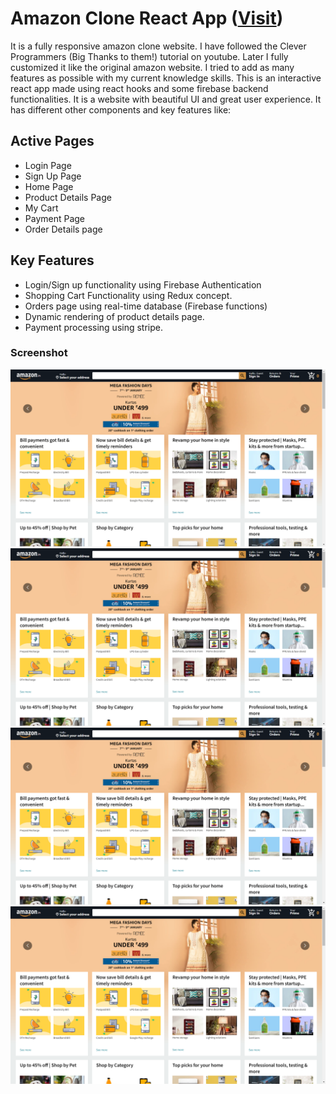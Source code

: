 # Amazon Clone React App ([Visit](https://clone-75de4.web.app/))

It is a fully responsive amazon clone website. I have followed the Clever Programmers (Big Thanks to them!) tutorial on youtube. Later I fully customized it like the original amazon website. I tried to add as many features as possible with my current knowledge skills. This is an interactive react app made using react hooks and some firebase backend functionalities. It is a website with beautiful UI and great user experience. It has different other components and key features like:

## Active Pages
- Login Page
- Sign Up Page
- Home Page
- Product Details Page
- My Cart
- Payment Page
- Order Details page

## Key Features
- Login/Sign up functionality using Firebase Authentication
- Shopping Cart Functionality using Redux concept.
- Orders page using real-time database (Firebase functions)
- Dynamic rendering of product details page.
- Payment processing using stripe.

### Screenshot

![](src/images/Screenshot.png) ![](src/images/Screenshot.png)
![](src/images/Screenshot.png) ![](src/images/Screenshot.png)
